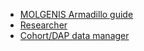 - [MOLGENIS Armadillo guide](README.md)
- [Researcher](data_researcher.md)
- [Cohort/DAP data manager](data_cohort-data-manager.md)

